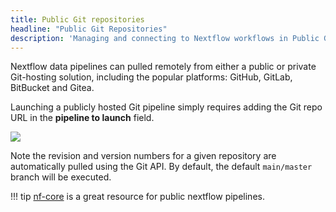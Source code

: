 ```yaml
---
title: Public Git repositories
headline: "Public Git Repositories"
description: 'Managing and connecting to Nextflow workflows in Public Git repositories'
---
```

Nextflow data pipelines can pulled remotely from either a public or private Git-hosting solution, including the popular platforms: GitHub, GitLab, BitBucket and Gitea.

Launching a publicly hosted Git pipeline simply requires adding the Git repo URL in the **pipeline to launch** field. 

![](/assets/images/2020/10/git_public_repo.png)

Note the revision and version numbers for a given repository are automatically pulled using the Git API. By default, the default `main/master` branch will be executed.

!!! tip 
    [nf-core](https://nf-co.re/pipelines) is a great resource for public nextflow pipelines.
